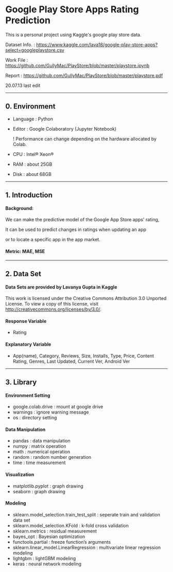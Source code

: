 # Google Play Store Apps Rating Prediction

This is a personal project using Kaggle's google play store data.

Dataset Info. : https://www.kaggle.com/lava18/google-play-store-apps?select=googleplaystore.csv

Work File : https://github.com/GullyMac/PlayStore/blob/master/playstore.ipynb

Report : https://github.com/GullyMac/PlayStore/blob/master/playstore.pdf

20.07.13 last edit

---

## 0. Environment

* Language : Python
* Editor : Google Colaboratory (Jupyter Notebook)

   ! Performance can change depending on the hardware allocated by Colab.
   
* CPU : Intel® Xeon®
* RAM : about 25GB
* Disk : about 68GB

---

## 1. Introduction

#### Background:

We can make the predictive model of the Google App Store apps' rating,

It can be used to predict changes in ratings when updating an app 

or to locate a specific app in the app market.

#### Metric: MAE, MSE

---

## 2. Data Set

#### Data Sets are provided by Lavanya Gupta in Kaggle

This work is licensed under the Creative Commons Attribution 3.0 Unported License. To view a copy of this license, visit http://creativecommons.org/licenses/by/3.0/.

#### Response Variable

* Rating

#### Explanatory Variable

* App(name), Category, Reviews, Size, Installs, Type, Price, Content Rating, Genres, Last Updated, Current Ver, Android Ver

---

## 3. Library

#### Environment Setting

* google.colab.drive : mount at google drive
* warnings : ignore warning message
* os : directory setting

#### Data Manipulation

* pandas : data manipulation
* numpy : matrix operation
* math : numerical operation
* random : random number generation
* time : time measurement

#### Visualization

* matplotlib.pyplot : graph drawing
* seaborn : graph drawing

#### Modeling

* sklearn.model_selection.train_test_split : seperate train and validation data set
* sklearn.model_selection.KFold : k-fold cross validation
* sklearn.metrics : residual measurement
* bayes_opt : Bayesian optimization
* functools.partial : freeze function’s arguments
* sklearn.linear_model.LinearRegression : multivariate linear regression modeling
* lightgbm : lightGBM modeling
* keras : neural network modeling
